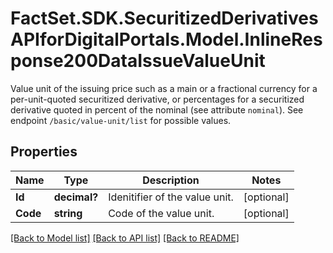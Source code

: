 # FactSet.SDK.SecuritizedDerivativesAPIforDigitalPortals.Model.InlineResponse200DataIssueValueUnit
Value unit of the issuing price such as a main or a fractional currency for a per-unit-quoted securitized derivative, or percentages for a securitized derivative quoted in percent of the nominal (see attribute `nominal`). See endpoint `/basic/value-unit/list` for possible values.

## Properties

Name | Type | Description | Notes
------------ | ------------- | ------------- | -------------
**Id** | **decimal?** | Idenitifier of the value unit. | [optional] 
**Code** | **string** | Code of the value unit. | [optional] 

[[Back to Model list]](../README.md#documentation-for-models) [[Back to API list]](../README.md#documentation-for-api-endpoints) [[Back to README]](../README.md)


